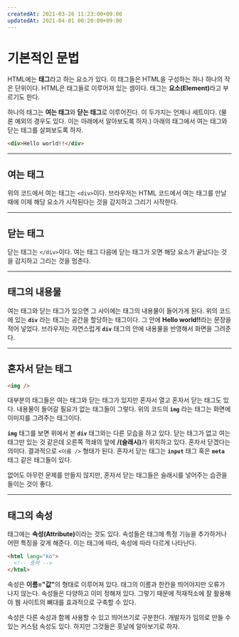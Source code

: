 ```yaml
---
createdAt: 2021-03-26 11:23:00+09:00
updatedAt: 2021-04-01 00:20:00+09:00
---
```


# 기본적인 문법
HTML에는 **태그**라고 하는 요소가 있다. 이 태그들은 HTML을 구성하는 하나 하나의 작은 단위이다. HTML은 태그들로 이루어져 있는 셈이다. 태그는 <strong>요소(Element)</strong>라고 부르기도 한다.

하나의 태그는 **여는 태그**와 **닫는 태그**로 이루어진다. 이 두가지는 언제나 세트이다. (물론 예외의 경우도 있다. 이는 아래에서 알아보도록 하자.) 아래의 태그에서 여는 태그와 닫는 태그를 살펴보도록 하자.

```html
<div>Hello world!!</div>
```

---

## 여는 태그
위의 코드에서 여는 태그는 `<div>`이다. 브라우저는 HTML 코드에서 여는 태그를 만날 때에 이제 해당 요소가 시작된다는 것을 감지하고 그리기 시작한다.

---

## 닫는 태그
닫는 태그는 `</div>`이다. 여는 태그 다음에 닫는 태그가 오면 해당 요소가 끝났다는 것을 감지하고 그리는 것을 멈춘다.

---

## 태그의 내용물
여는 태그와 닫는 태그가 있으면 그 사이에는 태그의 내용물이 들어가게 된다. 위의 코드에 있는 **`div`** 라는 태그는 공간을 할당하는 태그이다. 그 안에 <strong>Hello world!!</strong>라는 문장을 적어 넣었다. 브라우저는 자연스럽게 **`div`** 태그의 안에 내용물을 반영해서 화면을 그려준다.

---

## 혼자서 닫는 태그
```html
<img />
```

대부분의 태그들은 여는 태그와 닫는 태그가 있지만 혼자서 열고 혼자서 닫는 태그도 있다. 내용물이 들어갈 필요가 없는 태그들이 그렇다. 위의 코드의 **`img`** 라는 태그는 화면에 이미지를 그려주는 태그이다.

**`img`** 태그를 보면 위에서 본 **`div`** 태그와는 다른 모습을 하고 있다. 닫는 태그가 없고 여는 태그만 있는 것 같은데 오른쪽 꺽쇄의 앞에 <strong>/(슬래시)</strong>가 위치하고 있다. 혼자서 닫겠다는 의미다. 결과적으로 `<이름 />` 형태가 된다. 혼자서 닫는 태그는 **`input`** 태그 혹은 **`meta`** 태그 같은 태그들이 있다.

없어도 아무런 문제를 만들지 않지만, 혼자서 닫는 태그들은 슬래시를 넣어주는 습관을 들이는 것이 좋다.

---

## 태그의 속성
태그에는 <strong>속성(Attribute)</strong>이라는 것도 있다. 속성들은 태그에 특정 기능을 추가하거나 어떤 특징을 갖게 해준다. 이는 태그에 따라, 속성에 따라 다르게 나타난다.

```html
<html lang="ko">
  <!-- 중략 -->
</html>
```

속성은 <strong>이름="값"</strong>의 형태로 이루어져 있다. 태그의 이름과 한칸을 띄어야지만 오류가 나지 않는다. 속성들은 다양하고 이미 정해져 있다. 그렇기 때문에 적재적소에 잘 활용해야 웹 사이트의 뼈대를 효과적으로 구축할 수 있다.

속성은 다른 속성과 함께 사용할 수 있고 띄어쓰기로 구분한다. 개발자가 임의로 만들 수 있는 커스텀 속성도 있다. 하지만 그것들은 훗날에 알아보기로 하자.